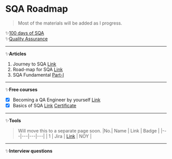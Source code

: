 # SQA Roadmap
> Most of the materials will be added as I progress.

✨[100 days of SQA](/100-Days-SQA.md)  
✨[Quality Assurance](/QA.md)

---

✨**Articles** 
1. Journey to SQA [Link](https://web.archive.org/web/20220612193417/https://www.linkedin.com/pulse/ongoing-journey-software-quality-assurancesqa-sarowar-alam-saidi/)
2. Road-map for SQA [Link](https://web.archive.org/web/20220612193600/https://www.linkedin.com/pulse/road-map-become-sqa-base-sarowar-alam-saidi/)
3. SQA Fundamental [Part-I](https://web.archive.org/web/20220612193748/https://www.linkedin.com/pulse/sqa-fundamental-part-i-sarowar-alam-saidi/)
---

✨**Free courses**
- [X] Becoming a QA Engineer by yourself [Link](https://www.youtube.com/watch?v=4kkvkOAFPI0)
- [X] Basics of SQA [Link](https://www.mygreatlearning.com/academy/courses/5444842/43771#?utm_source=share_with_friends) [Certificate](https://olympus1.mygreatlearning.com/course_certificate/IQMVYWVU)
---

✨**Tools**
> Will move this to a separate page soon.
|No.| Name | Link | Badge |
|---|---|---|---|
| 1 | Jira | [Link](https://university.atlassian.com/student/path/815443-jira-fundamentals?utm_source=facebook&utm_medium=paid-social&utm_campaign=utm_campaign%3DP%3Auni-ondemand*O%3Auniversity*H%3Afy22*I%3Aimc-atlasuniversity*A%3Aimage*&utm_content=P%3Aatlassian%7CO%3Auniversity%7CV%3Afacebook%7CG%3Aallg%7CL%3Aen%7CF%3Aaware%7CT%3Ainterest%7CI%3Aimc-atlasuniversity%7CA%3Aimage%7CD%3Aalld%7CU%3Alookalike_newsfeed-jirafundamentals-na-b) | NOY |
---

✨**Interview questions**

